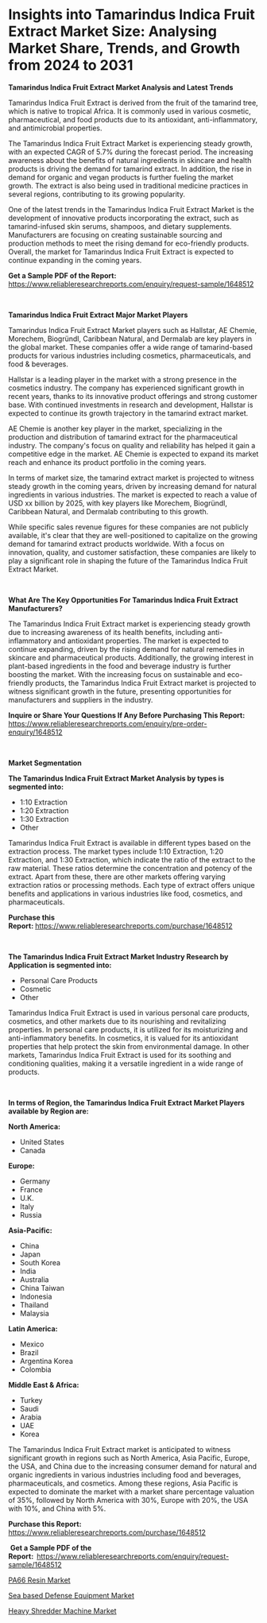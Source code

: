 <p><h1>Insights into Tamarindus Indica Fruit Extract Market Size: Analysing Market Share, Trends, and Growth from 2024 to 2031</h1></p><p><strong>Tamarindus Indica Fruit Extract Market Analysis and Latest Trends</strong></p>
<p><p>Tamarindus Indica Fruit Extract is derived from the fruit of the tamarind tree, which is native to tropical Africa. It is commonly used in various cosmetic, pharmaceutical, and food products due to its antioxidant, anti-inflammatory, and antimicrobial properties.</p><p>The Tamarindus Indica Fruit Extract Market is experiencing steady growth, with an expected CAGR of 5.7% during the forecast period. The increasing awareness about the benefits of natural ingredients in skincare and health products is driving the demand for tamarind extract. In addition, the rise in demand for organic and vegan products is further fueling the market growth. The extract is also being used in traditional medicine practices in several regions, contributing to its growing popularity.</p><p>One of the latest trends in the Tamarindus Indica Fruit Extract Market is the development of innovative products incorporating the extract, such as tamarind-infused skin serums, shampoos, and dietary supplements. Manufacturers are focusing on creating sustainable sourcing and production methods to meet the rising demand for eco-friendly products. Overall, the market for Tamarindus Indica Fruit Extract is expected to continue expanding in the coming years.</p></p>
<p><strong>Get a Sample PDF of the Report:&nbsp;</strong> <a href="https://www.reliableresearchreports.com/enquiry/request-sample/1648512">https://www.reliableresearchreports.com/enquiry/request-sample/1648512</a></p>
<p>&nbsp;</p>
<p><strong>Tamarindus Indica Fruit Extract Major Market Players</strong></p>
<p><p>Tamarindus Indica Fruit Extract Market players such as Hallstar, AE Chemie, Morechem, Biogründl, Caribbean Natural, and Dermalab are key players in the global market. These companies offer a wide range of tamarind-based products for various industries including cosmetics, pharmaceuticals, and food & beverages.</p><p>Hallstar is a leading player in the market with a strong presence in the cosmetics industry. The company has experienced significant growth in recent years, thanks to its innovative product offerings and strong customer base. With continued investments in research and development, Hallstar is expected to continue its growth trajectory in the tamarind extract market.</p><p>AE Chemie is another key player in the market, specializing in the production and distribution of tamarind extract for the pharmaceutical industry. The company's focus on quality and reliability has helped it gain a competitive edge in the market. AE Chemie is expected to expand its market reach and enhance its product portfolio in the coming years.</p><p>In terms of market size, the tamarind extract market is projected to witness steady growth in the coming years, driven by increasing demand for natural ingredients in various industries. The market is expected to reach a value of USD xx billion by 2025, with key players like Morechem, Biogründl, Caribbean Natural, and Dermalab contributing to this growth.</p><p>While specific sales revenue figures for these companies are not publicly available, it's clear that they are well-positioned to capitalize on the growing demand for tamarind extract products worldwide. With a focus on innovation, quality, and customer satisfaction, these companies are likely to play a significant role in shaping the future of the Tamarindus Indica Fruit Extract Market.</p></p>
<p>&nbsp;</p>
<p><strong>What Are The Key Opportunities For Tamarindus Indica Fruit Extract Manufacturers?</strong></p>
<p><p>The Tamarindus Indica Fruit Extract market is experiencing steady growth due to increasing awareness of its health benefits, including anti-inflammatory and antioxidant properties. The market is expected to continue expanding, driven by the rising demand for natural remedies in skincare and pharmaceutical products. Additionally, the growing interest in plant-based ingredients in the food and beverage industry is further boosting the market. With the increasing focus on sustainable and eco-friendly products, the Tamarindus Indica Fruit Extract market is projected to witness significant growth in the future, presenting opportunities for manufacturers and suppliers in the industry.</p></p>
<p><strong>Inquire or Share Your Questions If Any Before Purchasing This Report:</strong> <a href="https://www.reliableresearchreports.com/enquiry/pre-order-enquiry/1648512">https://www.reliableresearchreports.com/enquiry/pre-order-enquiry/1648512</a></p>
<p>&nbsp;</p>
<p><strong>Market Segmentation</strong></p>
<p><strong>The Tamarindus Indica Fruit Extract Market Analysis by types is segmented into:</strong></p>
<p><ul><li>1:10 Extraction</li><li>1:20 Extraction</li><li>1:30 Extraction</li><li>Other</li></ul></p>
<p><p>Tamarindus Indica Fruit Extract is available in different types based on the extraction process. The market types include 1:10 Extraction, 1:20 Extraction, and 1:30 Extraction, which indicate the ratio of the extract to the raw material. These ratios determine the concentration and potency of the extract. Apart from these, there are other markets offering varying extraction ratios or processing methods. Each type of extract offers unique benefits and applications in various industries like food, cosmetics, and pharmaceuticals.</p></p>
<p><strong>Purchase this Report:&nbsp;</strong><a href="https://www.reliableresearchreports.com/purchase/1648512">https://www.reliableresearchreports.com/purchase/1648512</a></p>
<p>&nbsp;</p>
<p><strong>The Tamarindus Indica Fruit Extract Market Industry Research by Application is segmented into:</strong></p>
<p><ul><li>Personal Care Products</li><li>Cosmetic</li><li>Other</li></ul></p>
<p><p>Tamarindus Indica Fruit Extract is used in various personal care products, cosmetics, and other markets due to its nourishing and revitalizing properties. In personal care products, it is utilized for its moisturizing and anti-inflammatory benefits. In cosmetics, it is valued for its antioxidant properties that help protect the skin from environmental damage. In other markets, Tamarindus Indica Fruit Extract is used for its soothing and conditioning qualities, making it a versatile ingredient in a wide range of products.</p></p>
<p>&nbsp;</p>
<p><strong>In terms of Region, the Tamarindus Indica Fruit Extract Market Players available by Region are:</strong></p>
<p>
    <p> <strong> North America: </strong>
        <ul>
            <li>United States</li>
            <li>Canada</li>
        </ul>
        </p> 
    <p> <strong> Europe: </strong>
        <ul>
            <li>Germany</li>
            <li>France</li>
            <li>U.K.</li>
            <li>Italy</li>
            <li>Russia</li>
        </ul>
        </p> 
    <p> <strong> Asia-Pacific: </strong>
        <ul>
            <li>China</li>
            <li>Japan</li>
            <li>South Korea</li>
            <li>India</li>
            <li>Australia</li>
            <li>China Taiwan</li>
            <li>Indonesia</li>
            <li>Thailand</li>
            <li>Malaysia</li>
        </ul>
        </p> 
    <p> <strong> Latin America: </strong>
        <ul>
            <li>Mexico</li>
            <li>Brazil</li>
            <li>Argentina Korea</li>
            <li>Colombia</li>
        </ul>
        </p> 
    <p> <strong> Middle East & Africa: </strong>
        <ul>
            <li>Turkey</li>
            <li>Saudi</li>
            <li>Arabia</li>
            <li>UAE</li>
            <li>Korea</li>
        </ul>
    </p>
    </p>
<p><p>The Tamarindus Indica Fruit Extract market is anticipated to witness significant growth in regions such as North America, Asia Pacific, Europe, the USA, and China due to the increasing consumer demand for natural and organic ingredients in various industries including food and beverages, pharmaceuticals, and cosmetics. Among these regions, Asia Pacific is expected to dominate the market with a market share percentage valuation of 35%, followed by North America with 30%, Europe with 20%, the USA with 10%, and China with 5%.</p></p>
<p><strong>Purchase this Report: </strong><a href="https://www.reliableresearchreports.com/purchase/1648512">https://www.reliableresearchreports.com/purchase/1648512</a></p>
<p>&nbsp;<strong>Get a Sample PDF of the Report:&nbsp;&nbsp;</strong><a href="https://www.reliableresearchreports.com/enquiry/request-sample/1648512">https://www.reliableresearchreports.com/enquiry/request-sample/1648512</a></p>
<p><strong></strong></p>
<p><p><a href="https://view.publitas.com/reportprime-1/pa66-resin-market-insights-market-players-and-forecast-till-2030/">PA66 Resin Market</a></p><p><a href="https://view.publitas.com/reportprime-1/sea-based-defense-equipment-market-offer-valuable-insights-into-market-size-market-share-market-trends-and-projections-spanning-from-2023-to-2030/">Sea based Defense Equipment Market</a></p><p><a href="https://view.publitas.com/reportprime-1/heavy-shredder-machine-market-analysis-and-market-size-global-industry-overview-market-segmentation-and-forecast-2023-to-2030/">Heavy Shredder Machine Market</a></p></p>
